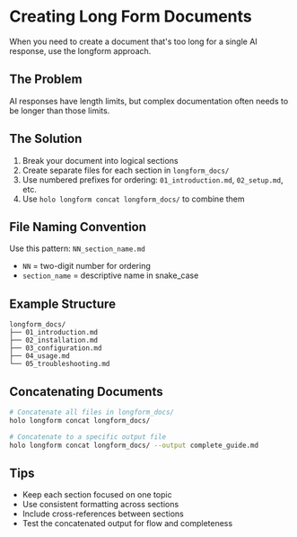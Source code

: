 # Creating Long Form Documents

When you need to create a document that's too long for a single AI response, use the longform approach.

## The Problem

AI responses have length limits, but complex documentation often needs to be longer than those limits.

## The Solution

1. Break your document into logical sections
2. Create separate files for each section in `longform_docs/`
3. Use numbered prefixes for ordering: `01_introduction.md`, `02_setup.md`, etc.
4. Use `holo longform concat longform_docs/` to combine them

## File Naming Convention

Use this pattern: `NN_section_name.md`
- `NN` = two-digit number for ordering
- `section_name` = descriptive name in snake_case

## Example Structure

```
longform_docs/
├── 01_introduction.md
├── 02_installation.md
├── 03_configuration.md
├── 04_usage.md
└── 05_troubleshooting.md
```

## Concatenating Documents

```bash
# Concatenate all files in longform_docs/
holo longform concat longform_docs/

# Concatenate to a specific output file
holo longform concat longform_docs/ --output complete_guide.md
```

## Tips

- Keep each section focused on one topic
- Use consistent formatting across sections
- Include cross-references between sections
- Test the concatenated output for flow and completeness
